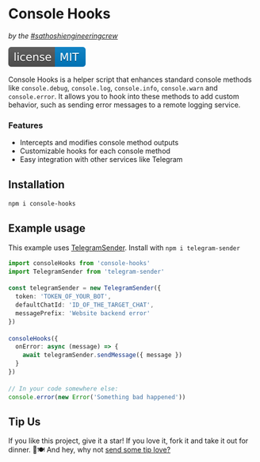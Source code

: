 # Console Hooks

_by the [#sathoshiengineeringcrew](https://satoshiengineering.com/)_

[![MIT License Badge](license-badge.svg)](LICENSE)

Console Hooks is a helper script that enhances standard console methods like `console.debug`, `console.log`, `console.info`, `console.warn` and `console.error`. It allows you to hook into these methods to add custom behavior, such as sending error messages to a remote logging service.

### Features

- Intercepts and modifies console method outputs
- Customizable hooks for each console method
- Easy integration with other services like Telegram

## Installation
```bash
npm i console-hooks
```

## Example usage

This example uses [TelegramSender](https://github.com/Satoshi-Engineering/telegram-sender).
Install with `npm i telegram-sender`


```typescript
import consoleHooks from 'console-hooks'
import TelegramSender from 'telegram-sender'

const telegramSender = new TelegramSender({
  token: 'TOKEN_OF_YOUR_BOT',
  defaultChatId: 'ID_OF_THE_TARGET_CHAT',
  messagePrefix: 'Website backend error'
})

consoleHooks({
  onError: async (message) => {
    await telegramSender.sendMessage({ message })
  }
})

// In your code somewhere else:
console.error(new Error('Something bad happened'))

```

## Tip Us

If you like this project, give it a star! If you love it, fork it and take it out for dinner. 🌟🍽️ And hey, why not [send some tip love?](https://satoshiengineering.com/tipjar/)

